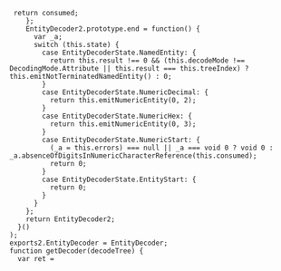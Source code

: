      return consumed;
        };
        EntityDecoder2.prototype.end = function() {
          var _a;
          switch (this.state) {
            case EntityDecoderState.NamedEntity: {
              return this.result !== 0 && (this.decodeMode !== DecodingMode.Attribute || this.result === this.treeIndex) ? this.emitNotTerminatedNamedEntity() : 0;
            }
            case EntityDecoderState.NumericDecimal: {
              return this.emitNumericEntity(0, 2);
            }
            case EntityDecoderState.NumericHex: {
              return this.emitNumericEntity(0, 3);
            }
            case EntityDecoderState.NumericStart: {
              (_a = this.errors) === null || _a === void 0 ? void 0 : _a.absenceOfDigitsInNumericCharacterReference(this.consumed);
              return 0;
            }
            case EntityDecoderState.EntityStart: {
              return 0;
            }
          }
        };
        return EntityDecoder2;
      }()
    );
    exports2.EntityDecoder = EntityDecoder;
    function getDecoder(decodeTree) {
      var ret =